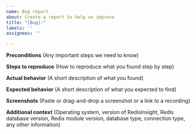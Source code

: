 ```yaml
---
name: Bug report
about: Create a report to help us improve
title: "[Bug]:"
labels: ''
assignees: ''

---
```


**Preconditions** (Any important steps we need to know)


**Steps to reproduce** (How to reproduce what you found step by step)


**Actual behavior** (A short description of what you found)


**Expected behavior** (A short description of what you expected to find)


**Screenshots** (Paste or drag-and-drop a screenshot or a link to a recording)


**Additional context** (Operating system, version of RedisInsight, Redis database version, Redis module version, database type, connection type, any other information)
